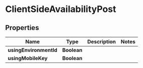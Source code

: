 

# ClientSideAvailabilityPost


## Properties

Name | Type | Description | Notes
------------ | ------------- | ------------- | -------------
**usingEnvironmentId** | **Boolean** |  | 
**usingMobileKey** | **Boolean** |  | 



